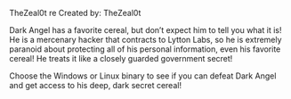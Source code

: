 TheZeal0t re
Created by: TheZeal0t

Dark Angel has a favorite cereal, but don’t expect him to tell you what it is! He is a mercenary hacker that contracts to Lytton Labs, so he is extremely paranoid about protecting all of his personal information, even his favorite cereal! He treats it like a closely guarded government secret!

Choose the Windows or Linux binary to see if you can defeat Dark Angel and get access to his deep, dark secret cereal!
